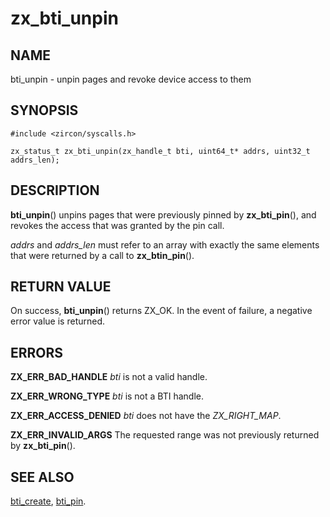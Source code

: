 # zx_bti_unpin

## NAME

bti_unpin - unpin pages and revoke device access to them

## SYNOPSIS

```
#include <zircon/syscalls.h>

zx_status_t zx_bti_unpin(zx_handle_t bti, uint64_t* addrs, uint32_t addrs_len);
```

## DESCRIPTION

**bti_unpin**() unpins pages that were previously pinned by **zx_bti_pin**(),
and revokes the access that was granted by the pin call.

*addrs* and *addrs_len* must refer to an array with exactly the same elements
that were returned by a call to **zx_btin_pin**().

## RETURN VALUE

On success, **bti_unpin**() returns ZX_OK.
In the event of failure, a negative error value is returned.

## ERRORS

**ZX_ERR_BAD_HANDLE**  *bti* is not a valid handle.

**ZX_ERR_WRONG_TYPE**  *bti* is not a BTI handle.

**ZX_ERR_ACCESS_DENIED** *bti* does not have the *ZX_RIGHT_MAP*.

**ZX_ERR_INVALID_ARGS**  The requested range was not previously returned by
**zx_bti_pin**().

## SEE ALSO

[bti_create](bti_create.md),
[bti_pin](bti_pin.md).

